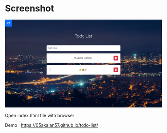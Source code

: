 # Screenshot

<p align="center">
	<img src="screenshot.png"/>
</p>

Open index.html file with browser

Demo : https://05akalan57.github.io/todo-list/